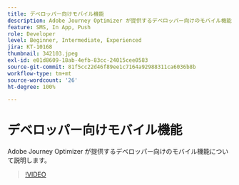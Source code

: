 ```yaml
---
title: デベロッパー向けモバイル機能
description: Adobe Journey Optimizer が提供するデベロッパー向けのモバイル機能について説明します。
feature: SMS, In App, Push
role: Developer
level: Beginner, Intermediate, Experienced
jira: KT-10168
thumbnail: 342103.jpeg
exl-id: e01d8609-18ab-4efb-83cc-24015cee0583
source-git-commit: 81f5cc22d46f89ee1c7164a92988311ca6036b8b
workflow-type: tm+mt
source-wordcount: '26'
ht-degree: 100%

---
```


# デベロッパー向けモバイル機能

Adobe Journey Optimizer が提供するデベロッパー向けのモバイル機能について説明します。

>[!VIDEO](https://video.tv.adobe.com/v/342103?quality=12&learn=on)
